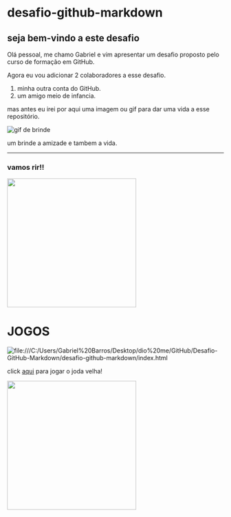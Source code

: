 # desafio-github-markdown
## seja bem-vindo a este desafio   

Olá pessoal, me chamo Gabriel e vim apresentar um desafio proposto pelo curso de formação em GitHub.

Agora eu vou adicionar 2 colaboradores a esse desafio. 
1. minha outra conta do GitHub.
2. um amigo meio de infancia.
 
 mas antes eu irei por aqui uma imagem ou gif para dar uma vida a esse repositório.

 ![gif de brinde ](https://media.tenor.com/bJ1zMWkMeUEAAAAM/thank-you-thank-you-sir.gif)
  
  um brinde a amizade e tambem a vida.
  
  ----

### vamos rir!!


<a href="https://www.youtube.com/watch?v=NLqQZaD9Dco">
  <img src="https://img.youtube.com/vi/NLqQZaD9Dco/maxresdefault.jpg" width="300">
</a>

# JOGOS

![file:///C:/Users/Gabriel%20Barros/Desktop/dio%20me/GitHub/Desafio-GitHub-Markdown/desafio-github-markdown/index.html](https://github.com/user-attachments/assets/4885cacb-db1d-467b-8920-46f4de7556dd)

click [aqui](file:///C:/Users/Gabriel%20Barros/Desktop/dio%20me/GitHub/Desafio-GitHub-Markdown/desafio-github-markdown/index.html) para jogar o joda velha!

<a href="file:///C:/Users/Gabriel%20Barros/Desktop/dio%20me/GitHub/Desafio-GitHub-Markdown/desafio-github-markdown/index.html">
  <img src="https://github.com/user-attachments/assets/4885cacb-db1d-467b-8920-46f4de7556dd" width="300">
</a>